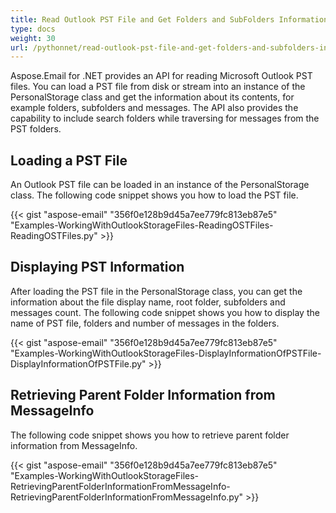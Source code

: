 ```yaml
---
title: Read Outlook PST File and Get Folders and SubFolders Information
type: docs
weight: 30
url: /pythonnet/read-outlook-pst-file-and-get-folders-and-subfolders-information/
---
```



Aspose.Email for .NET provides an API for reading Microsoft Outlook PST files. You can load a PST file from disk or stream into an instance of the PersonalStorage class and get the information about its contents, for example folders, subfolders and messages. The API also provides the capability to include search folders while traversing for messages from the PST folders.
## **Loading a PST File**
An Outlook PST file can be loaded in an instance of the PersonalStorage class. The following code snippet shows you how to load the PST file.



{{< gist "aspose-email" "356f0e128b9d45a7ee779fc813eb87e5" "Examples-WorkingWithOutlookStorageFiles-ReadingOSTFiles-ReadingOSTFiles.py" >}}
## **Displaying PST Information**
After loading the PST file in the PersonalStorage class, you can get the information about the file display name, root folder, subfolders and messages count. The following code snippet shows you how to display the name of PST file, folders and number of messages in the folders.



{{< gist "aspose-email" "356f0e128b9d45a7ee779fc813eb87e5" "Examples-WorkingWithOutlookStorageFiles-DisplayInformationOfPSTFile-DisplayInformationOfPSTFile.py" >}}
## **Retrieving Parent Folder Information from MessageInfo**
The following code snippet shows you how to retrieve parent folder information from MessageInfo.



{{< gist "aspose-email" "356f0e128b9d45a7ee779fc813eb87e5" "Examples-WorkingWithOutlookStorageFiles-RetrievingParentFolderInformationFromMessageInfo-RetrievingParentFolderInformationFromMessageInfo.py" >}}
